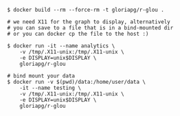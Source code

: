 ```{r, engine='bash', count_lines}
$ docker build --rm --force-rm -t gloriapg/r-glou .
```

```{r, engine='bash', count_lines}
# we need X11 for the graph to display, alternatively
# you can save to a file that is in a bind-mounted dir
# or you can docker cp the file to the host :)

$ docker run -it --name analytics \
    -v /tmp/.X11-unix:/tmp/.X11-unix \
    -e DISPLAY=unix$DISPLAY \
    gloriapg/r-glou

```

```{r, engine='bash', count_lines}
# bind mount your data
$ docker run -v $(pwd)/data:/home/user/data \
    -it --name testing \
    -v /tmp/.X11-unix:/tmp/.X11-unix \
    -e DISPLAY=unix$DISPLAY \
    gloriapg/r-glou
```
